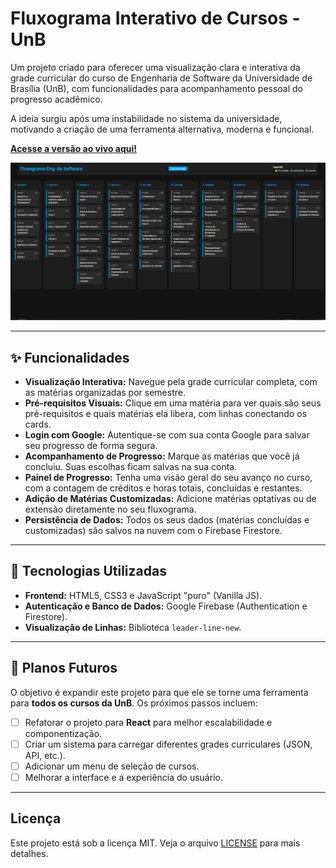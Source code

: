 # Fluxograma Interativo de Cursos - UnB

Um projeto criado para oferecer uma visualização clara e interativa da grade curricular do curso de Engenharia de Software da Universidade de Brasília (UnB), com funcionalidades para acompanhamento pessoal do progresso acadêmico.

A ideia surgiu após uma instabilidade no sistema da universidade, motivando a criação de uma ferramenta alternativa, moderna e funcional.

**[Acesse a versão ao vivo aqui!](https://afrontoso.github.io/FluxogramaCurso/)**

![Demonstração do Fluxograma](img/PrintTelaInicial.png) 

---

## ✨ Funcionalidades

* **Visualização Interativa:** Navegue pela grade curricular completa, com as matérias organizadas por semestre.
* **Pré-requisitos Visuais:** Clique em uma matéria para ver quais são seus pré-requisitos e quais matérias ela libera, com linhas conectando os cards.
* **Login com Google:** Autentique-se com sua conta Google para salvar seu progresso de forma segura.
* **Acompanhamento de Progresso:** Marque as matérias que você já concluiu. Suas escolhas ficam salvas na sua conta.
* **Painel de Progresso:** Tenha uma visão geral do seu avanço no curso, com a contagem de créditos e horas totais, concluídas e restantes.
* **Adição de Matérias Customizadas:** Adicione matérias optativas ou de extensão diretamente no seu fluxograma.
* **Persistência de Dados:** Todos os seus dados (matérias concluídas e customizadas) são salvos na nuvem com o Firebase Firestore.

---

## 🚀 Tecnologias Utilizadas

* **Frontend:** HTML5, CSS3 e JavaScript "puro" (Vanilla JS).
* **Autenticação e Banco de Dados:** Google Firebase (Authentication e Firestore).
* **Visualização de Linhas:** Biblioteca `leader-line-new`.

---

## 🔮 Planos Futuros

O objetivo é expandir este projeto para que ele se torne uma ferramenta para **todos os cursos da UnB**. Os próximos passos incluem:

-   [ ] Refatorar o projeto para **React** para melhor escalabilidade e componentização.
-   [ ] Criar um sistema para carregar diferentes grades curriculares (JSON, API, etc.).
-   [ ] Adicionar um menu de seleção de cursos.
-   [ ] Melhorar a interface e a experiência do usuário.

---

## Licença

Este projeto está sob a licença MIT. Veja o arquivo [LICENSE](LICENSE) para mais detalhes.